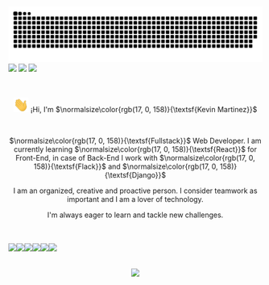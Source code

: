 <!--- snake -->
<div align="center">
  <img  src="https://github.com/1999AZZAR/1999AZZAR/blob/main/resources/img/grid-snake.svg"
       alt="snake" />
</div>
<div>
    <img src="https://img.shields.io/github/followers/martinezpke?style=social"/>
    <a href="https://github.com/martinezpke"><img src="https://img.shields.io/github/stars/martinezpke?style=social"/></a>
    <a href="https://www.youtube.com/channel/UCHoRIuNa_86n8Dui7P7Si4A"><img src="https://img.shields.io/youtube/channel/subscribers/UCHoRIuNa_86n8Dui7P7Si4A?style=social" /></a>
</div>
<br>
<br>
<div align="center"> 
    <p><img src="./img/handshake.webp?raw=true" width="30px"/> ¡Hi, I'm $\normalsize\color{rgb(17, 0, 158)}{\textsf{Kevin Martinez}}$</p>
</div>

<br>
<p align="center"> $\normalsize\color{rgb(17, 0, 158)}{\textsf{Fullstack}}$ Web Developer. I am currently learning $\normalsize\color{rgb(17, 0, 158)}{\textsf{React}}$ for Front-End, in case of Back-End I work with $\normalsize\color{rgb(17, 0, 158)}{\textsf{Flack}}$ and $\normalsize\color{rgb(17, 0, 158)}{\textsf{Django}}$</p>
<p align="center">I am an organized, creative and proactive person. I consider teamwork as important and I am a lover of technology.</p>
<p align="center">I'm always eager to learn and tackle new challenges.</p>


<br>
<br>

<div align="center" style="display: flex;"> 
    <img  src="https://img.shields.io/badge/-Python-333?style=flat&logo=python"/>
    <img  src="https://img.shields.io/badge/-JavaScript-333?style=flat&logo=javascript"/>
    <img  src="https://img.shields.io/badge/-Java-333?style=flat&logo=Java&logoColor=FFA518"/>    
    <img  src="https://img.shields.io/badge/-Django-333?style=flat&logo=django&logoColor=092E20"/>    
    <img  src="https://img.shields.io/badge/-Flask-333?style=flat&logo=flask"/>    
    <img  src="https://img.shields.io/badge/-React-333?style=flat&logo=react"/>
    
</div>



<br>
<br>

<div align="center"> 
  <img  src="http://github-readme-streak-stats.herokuapp.com?user=martinezpke&theme=tokyonight-duo&border_radius=2.5&card_width=500"/>
  <!-- <img  src="https://github-readme-stats.vercel.app/api?username=martinezpke&show_icons=true&theme=tokyonight&rank_icon=github&count_private=true"/> -->
  
</div>




